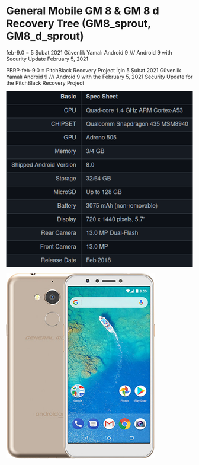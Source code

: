 # General Mobile GM 8 & GM 8 d Recovery Tree (GM8_sprout, GM8_d_sprout)



feb-9.0 = 5 Şubat 2021 Güvenlik Yamalı Android 9 /// Android 9 with Security Update February 5, 2021 


PBRP-feb-9.0 = PitchBlack Recovery Project İçin 5 Şubat 2021 Güvenlik Yamalı Android 9 /// Android 9 with the February 5, 2021 Security Update for the PitchBlack Recovery Project



![alt text](https://github.com/Headache01/device_GM_GM8_sprout/blob/feb-9.0/features.png?raw=true)



![alt text](https://github.com/Headache01/device_GM_GM8_sprout/blob/feb-9.0/gm8.jpg?raw=true)
